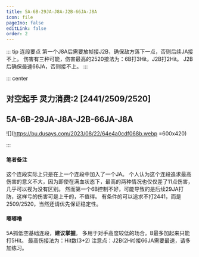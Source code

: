 ```yaml
---
title: 5A-6B-29JA-J8A-J2B-66JA-J8A
icon: file
pageIno: false
editLink: false
order: 2
---
```


::: tip 连段要点
第一个J8A后需要放帧接J2B，确保敌方落下一点，否则后续JA接不上。
伤害有三种可能，伤害最高的2520接法为：6B打3Hit，J2B打2Hit。
J2B后确保最速66JA，否则接不上。
:::

::: center
## **对空起手 灵力消费:2 [2441/2509/2520]** 
## **5A-6B-29JA-J8A-J2B-66JA-J8A**

![](https://bu.dusays.com/2023/08/22/64e4a0cdf068b.webp =600x420)


:::

#### **笔者备注**
这个连段实际上只是在上一个连段中加入了一个JA。
个人认为这个连段追求最高伤害的意义不大，因为即使在满血状态下，最高的两种情况也仅仅差了11点伤害，几乎可以视为没有区别。
然而第一个6B控制不好，可能导致的是后续29JA打防，这样亏的伤害可是上千的，不值得。
有条件的可以追求不打2441，而是2509/2520，当然还请优先保证稳定性。

#### **嘟嘟噜**
5A抓低空基础连段，**建议掌握**。
多用于对手高度较低的场合。B最多加起来只能打5Hit。
最高伤接法为：Hit数(3+2)
注意点：J2B(2Hit)接66JA需要最速，请多加练习。